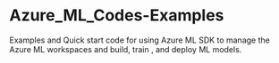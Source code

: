 # Azure_ML_Codes-Examples
Examples and Quick start code for using Azure ML SDK to manage the Azure ML workspaces and build, train , and deploy ML models.
